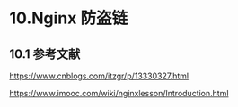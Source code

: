 # 10.Nginx 防盗链

## 10.1 参考文献

https://www.cnblogs.com/itzgr/p/13330327.html

https://www.imooc.com/wiki/nginxlesson/Introduction.html
